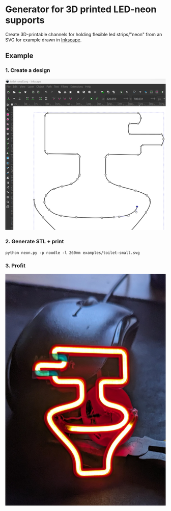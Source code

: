 # Generator for 3D printed LED-neon supports

Create 3D-printable channels for holding flexible led strips/"neon" from an SVG for example drawn in [Inkscape](https://inkscape.org/).

## Example

### 1. Create a design
![Editing an SVG in inkscape](docs/example1-inkscape.png)

### 2. Generate STL + print
`python neon.py -p noodle -l 260mm examples/toilet-small.svg`

### 3. Profit
![LED noodle in 3D-printed support](docs/example1-result.jpg)
